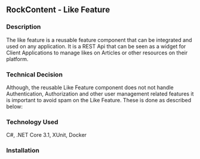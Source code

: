 ## RockContent - Like Feature

### Description

The like feature is a reusable feature component that can be integrated and used on any application. It is a REST Api that can be seen as a widget for Client Applications to manage likes on Articles or other resources on their platform.

### Technical Decision
Although, the reusable Like Feature component does not not handle Authentication, Authorization and other user management related features it is important to avoid spam on the Like Feature. These is done as described below:



### Technology Used
C#, .NET Core 3.1, XUnit, Docker

### Installation
